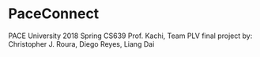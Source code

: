 # PaceConnect
PACE University 2018 Spring CS639 Prof. Kachi, Team PLV final project by: Christopher J. Roura, Diego Reyes, Liang Dai
